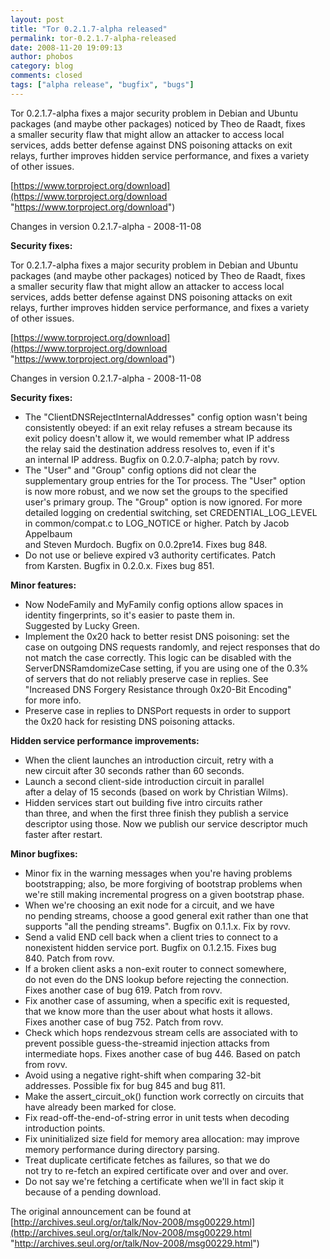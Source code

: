 ```yaml
---
layout: post
title: "Tor 0.2.1.7-alpha released"
permalink: tor-0.2.1.7-alpha-released
date: 2008-11-20 19:09:13
author: phobos
category: blog
comments: closed
tags: ["alpha release", "bugfix", "bugs"]
---
```


Tor 0.2.1.7-alpha fixes a major security problem in Debian and Ubuntu  
 packages (and maybe other packages) noticed by Theo de Raadt, fixes  
 a smaller security flaw that might allow an attacker to access local  
 services, adds better defense against DNS poisoning attacks on exit  
 relays, further improves hidden service performance, and fixes a variety  
 of other issues.

[https://www.torproject.org/download](https://www.torproject.org/download "https://www.torproject.org/download")

Changes in version 0.2.1.7-alpha - 2008-11-08

**Security fixes:**

<!-- more -->

Tor 0.2.1.7-alpha fixes a major security problem in Debian and Ubuntu  
 packages (and maybe other packages) noticed by Theo de Raadt, fixes  
 a smaller security flaw that might allow an attacker to access local  
 services, adds better defense against DNS poisoning attacks on exit  
 relays, further improves hidden service performance, and fixes a variety  
 of other issues.

[https://www.torproject.org/download](https://www.torproject.org/download "https://www.torproject.org/download")

Changes in version 0.2.1.7-alpha - 2008-11-08

**Security fixes:**

-   The "ClientDNSRejectInternalAddresses" config option wasn't being  
     consistently obeyed: if an exit relay refuses a stream because its  
     exit policy doesn't allow it, we would remember what IP address  
     the relay said the destination address resolves to, even if it's  
     an internal IP address. Bugfix on 0.2.0.7-alpha; patch by rovv.
-   The "User" and "Group" config options did not clear the  
     supplementary group entries for the Tor process. The "User" option  
     is now more robust, and we now set the groups to the specified  
     user's primary group. The "Group" option is now ignored. For more  
     detailed logging on credential switching, set CREDENTIAL\_LOG\_LEVEL  
     in common/compat.c to LOG\_NOTICE or higher. Patch by Jacob Appelbaum  
     and Steven Murdoch. Bugfix on 0.0.2pre14. Fixes bug 848.
-   Do not use or believe expired v3 authority certificates. Patch  
     from Karsten. Bugfix in 0.2.0.x. Fixes bug 851.

**Minor features:**

-   Now NodeFamily and MyFamily config options allow spaces in  
     identity fingerprints, so it's easier to paste them in.  
     Suggested by Lucky Green.
-   Implement the 0x20 hack to better resist DNS poisoning: set the  
     case on outgoing DNS requests randomly, and reject responses that do  
     not match the case correctly. This logic can be disabled with the  
     ServerDNSRamdomizeCase setting, if you are using one of the 0.3%  
     of servers that do not reliably preserve case in replies. See  
     "Increased DNS Forgery Resistance through 0x20-Bit Encoding"  
     for more info.
-   Preserve case in replies to DNSPort requests in order to support  
     the 0x20 hack for resisting DNS poisoning attacks.

**Hidden service performance improvements:**

-   When the client launches an introduction circuit, retry with a  
     new circuit after 30 seconds rather than 60 seconds.
-   Launch a second client-side introduction circuit in parallel  
     after a delay of 15 seconds (based on work by Christian Wilms).
-   Hidden services start out building five intro circuits rather  
     than three, and when the first three finish they publish a service  
     descriptor using those. Now we publish our service descriptor much  
     faster after restart.

**Minor bugfixes:**

-   Minor fix in the warning messages when you're having problems  
     bootstrapping; also, be more forgiving of bootstrap problems when  
     we're still making incremental progress on a given bootstrap phase.
-   When we're choosing an exit node for a circuit, and we have  
     no pending streams, choose a good general exit rather than one that  
     supports "all the pending streams". Bugfix on 0.1.1.x. Fix by rovv.
-   Send a valid END cell back when a client tries to connect to a  
     nonexistent hidden service port. Bugfix on 0.1.2.15. Fixes bug  
     840. Patch from rovv.
-   If a broken client asks a non-exit router to connect somewhere,  
     do not even do the DNS lookup before rejecting the connection.  
     Fixes another case of bug 619. Patch from rovv.
-   Fix another case of assuming, when a specific exit is requested,  
     that we know more than the user about what hosts it allows.  
     Fixes another case of bug 752. Patch from rovv.
-   Check which hops rendezvous stream cells are associated with to  
     prevent possible guess-the-streamid injection attacks from  
     intermediate hops. Fixes another case of bug 446. Based on patch  
     from rovv.
-   Avoid using a negative right-shift when comparing 32-bit  
     addresses. Possible fix for bug 845 and bug 811.
-   Make the assert\_circuit\_ok() function work correctly on circuits that  
     have already been marked for close.
-   Fix read-off-the-end-of-string error in unit tests when decoding  
     introduction points.
-   Fix uninitialized size field for memory area allocation: may improve  
     memory performance during directory parsing.
-   Treat duplicate certificate fetches as failures, so that we do  
     not try to re-fetch an expired certificate over and over and over.
-   Do not say we're fetching a certificate when we'll in fact skip it  
     because of a pending download.

The original announcement can be found at [http://archives.seul.org/or/talk/Nov-2008/msg00229.html](http://archives.seul.org/or/talk/Nov-2008/msg00229.html "http://archives.seul.org/or/talk/Nov-2008/msg00229.html")
